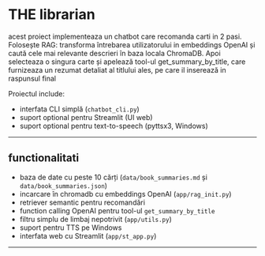 # THE librarian

acest proiect implementeaza un chatbot care recomanda carti in 2 pasi. Folosește RAG: transforma întrebarea utilizatorului in embeddings OpenAI și caută cele mai relevante descrieri în baza locala ChromaDB. Apoi selecteaza o singura carte și apelează tool-ul get_summary_by_title, care furnizeaza un rezumat detaliat al titlului ales, pe care il inserează in raspunsul final

Proiectul include:
- interfata CLI simplă (`chatbot_cli.py`)
- suport optional pentru Streamlit (UI web)
- suport optional pentru text-to-speech (pyttsx3, Windows)

---

## functionalitati
- baza de date cu peste 10 cărți (`data/book_summaries.md` și `data/book_summaries.json`)
- incarcare în chromadb cu embeddings OpenAI (`app/rag_init.py`)
- retriever semantic pentru recomandări
- function calling OpenAI pentru tool-ul `get_summary_by_title`
- filtru simplu de limbaj nepotrivit (`app/utils.py`)
- suport pentru TTS pe Windows
- interfata web cu Streamlit (`app/st_app.py`)

---
